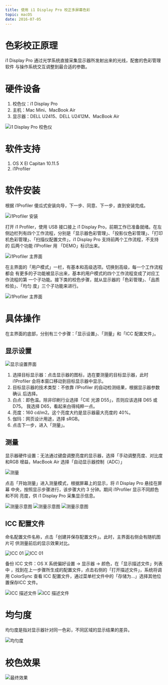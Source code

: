 ```yaml
---
title: 使用 i1 Display Pro 校正多屏幕色彩
topic: macOS
date: 2016-07-05
---
```


# 色彩校正原理

  i1 Display Pro 通过光学系统直接采集显示器所发射出来的光线，配套的色彩管理软件
  与操作系统交互调整到最合适的参数。

# 硬件设备

  1. 校色仪：i1 Display Pro
  2. 主机：Mac Mini、MacBook Air
  3. 显示器：DELL U2415、DELL U2412M、MacBook Air


  ![i1 Display Pro 校色仪](./i1-display-pro.jpg)

# 软件支持

  1. OS X El Capitan 10.11.5
  2. i1Profiler

# 软件安装

  根据 i1Profiler 傻瓜式安装向导，下一步、同意、下一步，直到安装完成。

  ![i1Profiler 安装](./iprofiler-install.jpg)

  打开 i1 Profiler，使用 USB 接口接上 i1 Display Pro，前期工作已准备就绪。在左
  侧边栏列有四个工作流程，分别是「显示器色彩管理」、「投影仪色彩管理」、「打印
  机色彩管理」、「扫描仪配置文件」，i1 Display Pro 支持前两个工作流程，不支持的
  后两个功能 i1Profiler 用 「DEMO」标识出来。

  ![i1Profiler 主界面](./iprofiler-main.jpg)

  在主界面的「用户模式」一栏，有基本和高级选项。切换到高级，每一个工作流程都会
  有更多的子功能被显示出来，基本的用户模式的四个工作流程变成了对应工作流程的第
  一个子功能。接下类的校色步骤，就从显示器的「色彩管理」、「品质检验」、「均匀
  度」三个子功能来进行。

  ![i1Profiler 主界面](./iprofiler-step.jpg)

# 具体操作

  在主界面的底部，分别有三个步骤：「显示设置」、「测量」和「ICC 配置文件」。

## 显示设置

  ![显示设置界面](./iprofiler-display-settings.png)

  1. 选择目标显示器：点击显示器的图标，选在要测量的目标显示器，此时 i1Profiler
     会将本窗口移动到目标显示器中显示。
  2. 目标显示器的技术类型：不依靠 i1Profiler 的自动检测结果，根据显示器参数确认
     后选择。
  3. 白点：即色温。除非印刷行业选择「CIE 光源 D55」，否则应该选择 D65 或 D75。
     我选择 D65，看起来白得纯粹一点。
  4. 亮度：160 cd/m2。这个亮度大约是显示器最大亮度的 40%。
  5. 伽玛：网页设计用途，选择 sRGB。
  6. 点击下一步，进入「测量」。

## 测量

  显示器硬件设置：无法通过键盘调整亮度的显示器，选择「手动调整亮度、对比度和RGB
  增益，MacBook Air 选择「自动显示器控制（ADC）」

  ![测量](./iprofiler-measure.png)

  点击「开始测量」进入测量模式，根据屏幕上的显示，将 i1 Display Pro 悬挂在屏幕
  中央，按照显示步骤进行，该步骤大约 3 分钟。期间 i1Profiler 显示不同颜色和不同
  亮度，供 i1 Display Pro 采集显示信息。

  ![测量示意图](./iprofiler-example-01.png) ![测量示意图
  ](./iprofiler-example-02.png) ![测量示意图](./iprofiler-example-03.png)

## ICC 配置文件

  命名配置文件名称，点击「创建并保存配置文件」。此时，主界面右侧会有随机图片可
  供测量前后的显示效果对比。

  ![ICC 01](./iprofiler-icc-01.png) ![ICC 01](./iprofiler-icc-02.png)

  备份 ICC 文件：OS X 系统偏好设置 -> 显示器 -> 颜色，在「显示描述文件」列表中
  ，找到在上一步骤所生成的配置文件，点击右侧的「打开描述文件」，系统将调用
  ColorSync 查看 ICC 配置文件，通过菜单栏文件中的「存储为…」选择其他位置保存ICC
  文件。

  ![ICC 描述文件](./icc-profile.png) ![ICC 描述文件](./icc-save-as.png)

# 均匀度

  均匀度是指对显示器针对同一色彩，不同区域的显示结果的差异。

  ![均匀度](./evenness.png)

# 校色效果

  ![最终效果](./final.gif)


